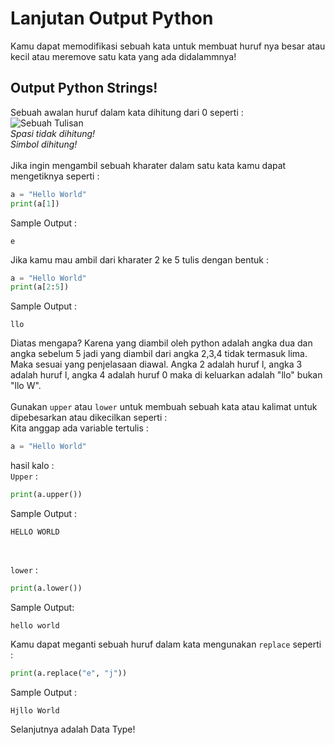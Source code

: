 # Lanjutan Output Python
Kamu dapat memodifikasi sebuah kata untuk membuat huruf nya besar atau kecil atau meremove satu kata yang ada didalammnya!<br>
## Output Python Strings!<br>
Sebuah awalan huruf dalam kata dihitung dari 0 seperti :<br>
![Sebuah Tulisan](https://github.com/zansen000/Program-Languages-Introduction/assets/95951004/4f8bf649-aef4-49bc-b6ea-3165ae029177)<br>
*Spasi tidak dihitung!* <br>
*Simbol dihitung!*<br>
<br>
 Jika ingin mengambil sebuah kharater dalam satu kata kamu dapat mengetiknya seperti :<br>
 ```py
a = "Hello World"
print(a[1])
```

Sample Output : <br>
```
e
```
Jika kamu mau ambil dari kharater 2 ke 5 tulis dengan bentuk : <br>
```py
a = "Hello World"
print(a[2:5])
```
Sample Output :<br>
```
llo
```
Diatas mengapa? Karena yang diambil oleh python adalah angka dua dan angka sebelum 5 jadi yang diambil dari angka 2,3,4 tidak termasuk lima.<br>
Maka sesuai yang penjelasaan diawal. Angka 2 adalah huruf l, angka 3 adalah huruf l, angka 4 adalah huruf 0 maka di keluarkan adalah "llo" bukan "llo W".<br>
<br>
Gunakan `upper` atau `lower` untuk membuah sebuah kata atau kalimat untuk dipebesarkan atau dikecilkan seperti :<br>
Kita anggap ada variable tertulis :<br>
```py
a = "Hello World"
```
hasil kalo :<br>
`Upper` : <br>
```py
print(a.upper())
```
Sample Output :<br>
```
HELLO WORLD
```
<br>

`lower` : <br>
```py
print(a.lower())
```
Sample Output:<br>
```
hello world
```
Kamu dapat meganti sebuah huruf dalam kata mengunakan `replace` seperti : <br>
```py
print(a.replace("e", "j"))
```
Sample Output :<br>
```
Hjllo World
```
Selanjutnya adalah Data Type!<br>
<br>
